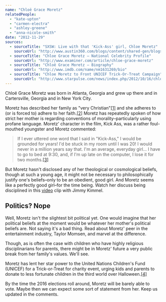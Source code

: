 ```yaml
---
name: "Chloë Grace Moretz"
relatedPeople:
  - "kate-upton"
  - "carmen-electra"
  - "ashley-greene"
  - "anna-nicole-smith"
date: "2012-11-29"
sources:
  - sourceTitle: "SXSW: Live with that 'Kick-Ass' girl, Chloe Moretz"
    sourceUrl: "http://www.austin360.com/blogs/content/shared-gen/blogs/austin/austinmovies/entries/2010/03/13/_we_had_a_quick.html/"
  - sourceTitle: "Chloe Grace Moretz – National Celebrity Profile"
    sourceUrl: "http://www.examiner.com/article/chloe-grace-moretz"
  - sourceTitle: "Chloë Grace Moretz – Biography"
    sourceUrl: "http://www.imdb.com/name/nm1631269/bio"
  - sourceTitle: "Chloe Moretz to Front UNICEF Trick-Or-Treat Campaign"
    sourceUrl: "http://www.starpulse.com/news/index.php/2012/10/16/chloe_moretz_to_front_unicef_trickortr"
---
```


Chloë Grace Moretz was born in Atlanta, Georgia and grew up there and in Cartersville, Georgia and in New York City.

Moretz has described her family as "very Christian"<a class="source-citation" href="http://www.austin360.com/blogs/content/shared-gen/blogs/austin/austinmovies/entries/2010/03/13/_we_had_a_quick.html/" title="SXSW: Live with that &apos;Kick-Ass&apos; girl, Chloe Moretz">[1]</a> and she adheres to (or is forced to) adhere to her faith.<a class="source-citation" href="http://www.examiner.com/article/chloe-grace-moretz" title="Chloe Grace Moretz – National Celebrity Profile">[2]</a> Moretz has repeatedly spoken of how strict her mother is regarding conventions of morality–particularly using profane language. Moretz' character in the film, Kick Ass, was a rather foul-mouthed youngster and Moretz commented:

>If I ever uttered one word that I said in "Kick-Ass," I would be grounded for years! I'd be stuck in my room until I was 20! I would never in a million years say that. I'm an average, everyday girl… I have to go to bed at 9:30, and, if I'm up late on the computer, I lose it for two months.<a class="source-citation" href="http://www.imdb.com/name/nm1631269/bio" title="Chloë Grace Moretz – Biography">[3]</a>

But Moretz hasn't disclosed any of her theological or cosmological beliefs, though at such a young age, it might not be necessary to philosophically justify one's beliefs–only to be an obedient, good girl. And Moretz seems like a perfectly good girl–for the time being. Watch her discuss being disciplined in this [video](http://www.youtube.com/watch?v=MOO-Z889KKE) clip with Jimmy Kimmel.


## Politics? Nope

Well, Moretz isn't the slightest bit political yet. One would imagine that her political beliefs at the moment would be whatever her mother's political beliefs are. Not saying it's a bad thing. Read about Moretz' peer in the entertainment industry, Taylor Momsen, and marvel at the difference.

Though, as is often the case with children who have highly religious disciplinarians for parents, there might be in Moretz' future a very public break from her family's values. We'll see.

Moretz has lent her star power to the United Nations Children's Fund (UNICEF) for a Trick-or-Treat for charity event, urging kids and parents to donate to less fortunate children in the third world over Halloween.<a class="source-citation" href="http://www.starpulse.com/news/index.php/2012/10/16/chloe_moretz_to_front_unicef_trickortr" title="Chloe Moretz to Front UNICEF Trick-Or-Treat Campaign">[4]</a>

By the time the 2016 elections roll around, Moretz will be barely able to vote. Maybe then we can expect some sort of statement from her. Keep us updated in the comments.